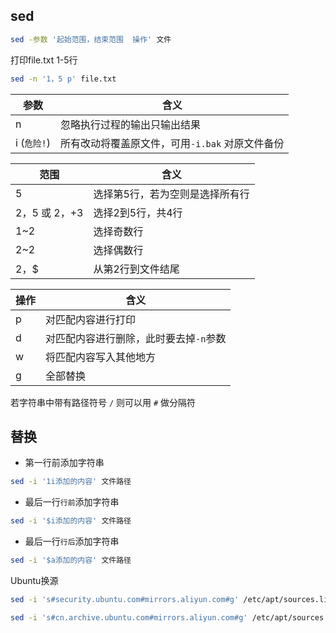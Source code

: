 <!--
 * @Description: 
 * @Version: 1.0
 * @Author: DaLao
 * @Email: dalao_li@163.com
 * @Date: 2021-03-12 13:55:49
 * @LastEditors: DaLao
 * @LastEditTime: 2022-01-09 14:42:39
-->

## sed

```sh
sed -参数 '起始范围，结束范围  操作' 文件
```

打印file.txt 1-5行
  
```sh
sed -n '1，5 p' file.txt
```

| 参数         | 含义                                            |
| ------------ | ----------------------------------------------- |
| n            | 忽略执行过程的输出只输出结果                    |
| i  (`危险!`) | 所有改动将覆盖原文件，可用`-i.bak` 对原文件备份 |


| 范围          | 含义                            |
| ------------- | ------------------------------- |
| 5             | 选择第5行，若为空则是选择所有行 |
| 2，5 或 2，+3 | 选择2到5行，共4行               |
| 1~2           | 选择奇数行                      |
| 2~2           | 选择偶数行                      |
| 2，$          | 从第2行到文件结尾               |

| 操作 | 含义                                   |
| ---- | -------------------------------------- |
| p    | 对匹配内容进行打印                     |
| d    | 对匹配内容进行删除，此时要去掉`-n`参数 |
| w    | 将匹配内容写入其他地方                 |
| g    | 全部替换                               |

若字符串中带有路径符号 `/` 则可以用 `#` 做分隔符

## 替换

- 第一行前添加字符串

```sh
sed -i '1i添加的内容' 文件路径
```

- 最后一行`行前`添加字符串

```sh
sed -i '$i添加的内容' 文件路径
```

- 最后一行`行后`添加字符串

```sh
sed -i '$a添加的内容' 文件路径
```

Ubuntu换源

```sh
sed -i 's#security.ubuntu.com#mirrors.aliyun.com#g' /etc/apt/sources.list

sed -i 's#cn.archive.ubuntu.com#mirrors.aliyun.com#g' /etc/apt/sources.list
```